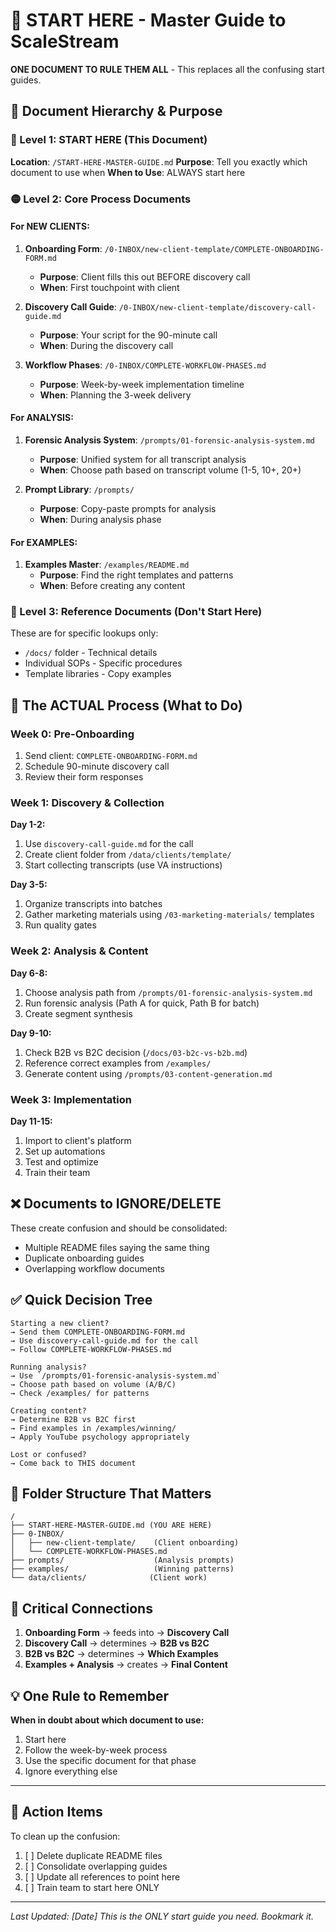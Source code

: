 # 🚀 START HERE - Master Guide to ScaleStream

**ONE DOCUMENT TO RULE THEM ALL** - This replaces all the confusing start guides.

## 📍 Document Hierarchy & Purpose

### 🔴 Level 1: START HERE (This Document)
**Location**: `/START-HERE-MASTER-GUIDE.md`
**Purpose**: Tell you exactly which document to use when
**When to Use**: ALWAYS start here

### 🟡 Level 2: Core Process Documents

#### For NEW CLIENTS:
1. **Onboarding Form**: `/0-INBOX/new-client-template/COMPLETE-ONBOARDING-FORM.md`
   - **Purpose**: Client fills this out BEFORE discovery call
   - **When**: First touchpoint with client

2. **Discovery Call Guide**: `/0-INBOX/new-client-template/discovery-call-guide.md`
   - **Purpose**: Your script for the 90-minute call
   - **When**: During the discovery call

3. **Workflow Phases**: `/0-INBOX/COMPLETE-WORKFLOW-PHASES.md`
   - **Purpose**: Week-by-week implementation timeline
   - **When**: Planning the 3-week delivery

#### For ANALYSIS:
1. **Forensic Analysis System**: `/prompts/01-forensic-analysis-system.md`
   - **Purpose**: Unified system for all transcript analysis
   - **When**: Choose path based on transcript volume (1-5, 10+, 20+)

2. **Prompt Library**: `/prompts/`
   - **Purpose**: Copy-paste prompts for analysis
   - **When**: During analysis phase

#### For EXAMPLES:
1. **Examples Master**: `/examples/README.md`
   - **Purpose**: Find the right templates and patterns
   - **When**: Before creating any content

### 🔵 Level 3: Reference Documents (Don't Start Here)

These are for specific lookups only:
- `/docs/` folder - Technical details
- Individual SOPs - Specific procedures
- Template libraries - Copy examples

## 🎯 The ACTUAL Process (What to Do)

### Week 0: Pre-Onboarding
1. Send client: `COMPLETE-ONBOARDING-FORM.md`
2. Schedule 90-minute discovery call
3. Review their form responses

### Week 1: Discovery & Collection
**Day 1-2:**
1. Use `discovery-call-guide.md` for the call
2. Create client folder from `/data/clients/template/`
3. Start collecting transcripts (use VA instructions)

**Day 3-5:**
1. Organize transcripts into batches
2. Gather marketing materials using `/03-marketing-materials/` templates
3. Run quality gates

### Week 2: Analysis & Content
**Day 6-8:**
1. Choose analysis path from `/prompts/01-forensic-analysis-system.md`
2. Run forensic analysis (Path A for quick, Path B for batch)
3. Create segment synthesis

**Day 9-10:**
1. Check B2B vs B2C decision (`/docs/03-b2c-vs-b2b.md`)
2. Reference correct examples from `/examples/`
3. Generate content using `/prompts/03-content-generation.md`

### Week 3: Implementation
**Day 11-15:**
1. Import to client's platform
2. Set up automations
3. Test and optimize
4. Train their team

## ❌ Documents to IGNORE/DELETE

These create confusion and should be consolidated:
- Multiple README files saying the same thing
- Duplicate onboarding guides
- Overlapping workflow documents

## ✅ Quick Decision Tree

```
Starting a new client?
→ Send them COMPLETE-ONBOARDING-FORM.md
→ Use discovery-call-guide.md for the call
→ Follow COMPLETE-WORKFLOW-PHASES.md

Running analysis?
→ Use `/prompts/01-forensic-analysis-system.md`
→ Choose path based on volume (A/B/C)
→ Check /examples/ for patterns

Creating content?
→ Determine B2B vs B2C first
→ Find examples in /examples/winning/
→ Apply YouTube psychology appropriately

Lost or confused?
→ Come back to THIS document
```

## 📁 Folder Structure That Matters

```
/
├── START-HERE-MASTER-GUIDE.md (YOU ARE HERE)
├── 0-INBOX/
│   ├── new-client-template/    (Client onboarding)
│   └── COMPLETE-WORKFLOW-PHASES.md
├── prompts/                    (Analysis prompts)
├── examples/                   (Winning patterns)
└── data/clients/              (Client work)
```

## 🔗 Critical Connections

1. **Onboarding Form** → feeds into → **Discovery Call**
2. **Discovery Call** → determines → **B2B vs B2C**
3. **B2B vs B2C** → determines → **Which Examples**
4. **Examples + Analysis** → creates → **Final Content**

## 💡 One Rule to Remember

**When in doubt about which document to use:**
1. Start here
2. Follow the week-by-week process
3. Use the specific document for that phase
4. Ignore everything else

---

## 🚨 Action Items

To clean up the confusion:
1. [ ] Delete duplicate README files
2. [ ] Consolidate overlapping guides
3. [ ] Update all references to point here
4. [ ] Train team to start here ONLY

---

*Last Updated: [Date]*
*This is the ONLY start guide you need. Bookmark it.*